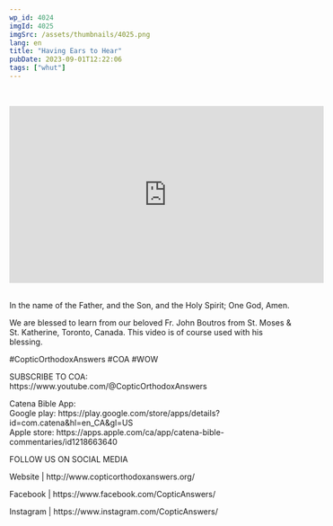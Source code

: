 ```yaml
---
wp_id: 4024
imgId: 4025
imgSrc: /assets/thumbnails/4025.png
lang: en
title: "Having Ears to Hear"
pubDate: 2023-09-01T12:22:06
tags: ["whut"]
---
```


<!-- page: 6 -->

<p>&nbsp;<br />
<code></code></p>
<div class="video-container"><iframe loading="lazy" title="YouTube video player" src="https://www.youtube.com/embed/lpD15ImxbWY?si=DVMo-oddnNpcA6Ga" width="560" height="315" frameborder="0" allowfullscreen="allowfullscreen"></iframe></div>
<p>&nbsp;<br />
In the name of the Father, and the Son, and the Holy Spirit; One God, Amen.</p>
<p>We are blessed to learn from our beloved Fr. John Boutros from St. Moses &amp; St. Katherine, Toronto, Canada. This video is of course used with his blessing.</p>
<p>#CopticOrthodoxAnswers #COA #WOW</p>
<p>SUBSCRIBE TO COA:<br />
https://www.youtube.com/@CopticOrthodoxAnswers</p>
<p>Catena Bible App:<br />
Google play: https://play.google.com/store/apps/details?id=com.catena&amp;hl=en_CA&amp;gl=US<br />
Apple store: https://apps.apple.com/ca/app/catena-bible-commentaries/id1218663640</p>
<p>FOLLOW US ON SOCIAL MEDIA</p>
<p>Website | http://www.copticorthodoxanswers.org/</p>
<p>Facebook | https://www.facebook.com/CopticAnswers/</p>
<p>Instagram | https://www.instagram.com/CopticAnswers/</p>
